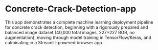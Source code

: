 # Concrete-Crack-Detection-app
This app demonstrates a complete machine learning deployment pipeline for concrete crack detection, beginning with a rigorously prepared and balanced image dataset (40,000 total images, 227×227 RGB, no augmentation), moving through model training in TensorFlow/Keras, and culminating in a Streamlit-powered browser app.
